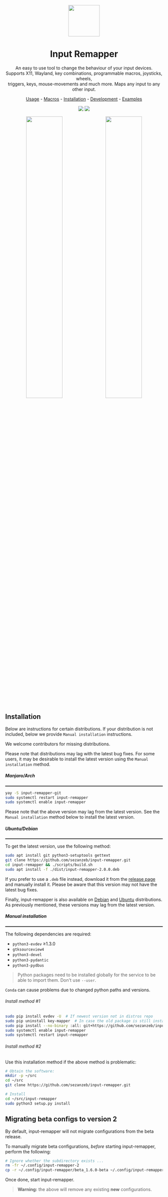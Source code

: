 <p align="center"><img src="data/input-remapper.svg" width=100/></p>

<h1 align="center">Input Remapper</h1>

<p align="center">
  An easy to use tool to change the behaviour of your input devices.<br/>
  Supports X11, Wayland, key combinations, programmable macros, joysticks, wheels,<br/>
  triggers, keys, mouse-movements and much more. Maps any input to any other input.
</p>

<p align="center"><a href="readme/usage.md">Usage</a> - <a href="readme/macros.md">Macros</a> - <a href="#installation">Installation</a> - <a href="readme/development.md">Development</a> - <a href="readme/examples.md">Examples</a></p>

<p align="center"><img src="readme/pylint.svg"/> <img src="readme/coverage.svg"/></p>


<p align="center">
  <img src="readme/screenshot.png" width="48%"/>
  &#160;
  <img src="readme/screenshot_2.png" width="48%"/>
</p>

## Installation

Below are instructions for certain distributions.  If your distribution
is not included, below we provide `Manual installation` instructions.

We welcome contributors for missing distributions.

Please note that distributions may lag with the latest bug fixes.  For
some users, it may be desirable to install the latest version using the
`Manual installation` method.

##### Manjaro/Arch
<hr style="height:2px">

```bash
yay -S input-remapper-git
sudo systemctl restart input-remapper
sudo systemctl enable input-remapper
```

Please note that the above version may lag from the latest version.  See
the `Manual installation` method below to install the latest version.

##### Ubuntu/Debian
<hr style="height:2px">

To get the latest version, use the following method:

```bash
sudo apt install git python3-setuptools gettext
git clone https://github.com/sezanzeb/input-remapper.git
cd input-remapper && ./scripts/build.sh
sudo apt install -f ./dist/input-remapper-2.0.0.deb
```

If you prefer to use a `.deb` file instead, download it from the
[release page](https://github.com/sezanzeb/input-remapper/releases) and
manually install it.  Please be aware that this version may not have the
latest bug fixes.

Finally, input-remapper is also available on [Debian](https://tracker.debian.org/pkg/input-remapper)
and [Ubuntu](https://packages.ubuntu.com/jammy/input-remapper)
distributions.  As previously mentioned, these versions may lag from the
latest version.

##### Manual installation
<hr style="height:2px">

The following dependencies are required:

- `python3-evdev` ≥1.3.0
- `gtksourceview4`
- `python3-devel`
- `python3-pydantic`
- `python3-pydbus`

> Python packages need to be installed globally for the service to be able
> to import them.  Don't use `--user`.

`Conda` can cause problems due to changed python paths and versions.

###### Install method #1

```bash
sudo pip install evdev -U  # If newest version not in distros repo
sudo pip uninstall key-mapper  # In case the old package is still installed
sudo pip install --no-binary :all: git+https://github.com/sezanzeb/input-remapper.git
sudo systemctl enable input-remapper
sudo systemctl restart input-remapper
```

###### Install method #2

Use this installation method if the above method is problematic:

```bash
# Obtain the software:
mkdir -p ~/src
cd ~/src
git clone https://github.com/sezanzeb/input-remapper.git

# Install
cd ~/src/input-remapper
sudo python3 setup.py install
```

## Migrating beta configs to version 2

By default, input-remapper will not migrate configurations from the beta
release.

To manually migrate beta configurations, *before* starting
input-remapper, perform the following:

```bash
# Ignore whether the subdirectory exists ...
rm -fr ~/.config/input-remapper-2
cp -r ~/.config/input-remapper/beta_1.6.0-beta ~/.config/input-remapper-2
```

Once done, start input-remapper.

> **Warning:**  the above will remove any existing **new** configurations.
